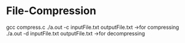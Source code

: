 # File-Compression
gcc compress.c
./a.out -c inputFile.txt outputFile.txt ->for compressing
./a.out -d inputFile.txt outputFile.txt ->for decompressing

